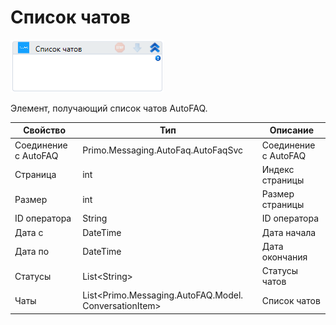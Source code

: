 # Список чатов

![](<../../../../.gitbook/assets/image (238).png>)

Элемент, получающий список чатов AutoFAQ.

| Свойство             | Тип                                                    | Описание             |
| -------------------- | ------------------------------------------------------ | -------------------- |
| Соединение с AutoFAQ | Primo.Messaging.AutoFaq.AutoFaqSvc                     | Соединение с AutoFAQ |
| Страница             | int                                                    | Индекс страницы      |
| Размер               | int                                                    | Размер страницы      |
| ID оператора         | String                                                 | ID оператора         |
| Дата с               | DateTime                                               | Дата начала          |
| Дата по              | DateTime                                               | Дата окончания       |
| Статусы              | List\<String>                                          | Статусы чатов        |
| Чаты                 | List\<Primo.Messaging.AutoFAQ.Model. ConversationItem> | Список чатов         |

